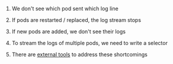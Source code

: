 
1. We don't see which pod sent which log line

2. If pods are restarted / replaced, the log stream stops

3. If new pods are added, we don't see their logs

4. To stream the logs of multiple pods, we need to write a selector

5. There are [external tools]((https://github.com/wercker/stern)) to address these shortcomings